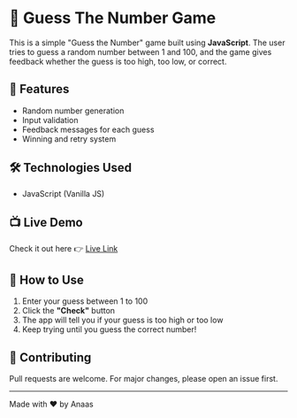 # 🎯 Guess The Number Game

This is a simple "Guess the Number" game built using **JavaScript**. The user tries to guess a random number between 1 and 100, and the game gives feedback whether the guess is too high, too low, or correct.

## 🚀 Features
- Random number generation
- Input validation
- Feedback messages for each guess
- Winning and retry system

## 🛠️ Technologies Used

- JavaScript (Vanilla JS)

## 📺 Live Demo
Check it out here 👉 [Live Link](https://anaas-dev.github.io/Guess-The-Number-Game-Using-JavaScript/)

## 📂 How to Use
1. Enter your guess between 1 to 100
2. Click the **"Check"** button
3. The app will tell you if your guess is too high or too low
4. Keep trying until you guess the correct number!


## 🤝 Contributing
Pull requests are welcome. For major changes, please open an issue first.

---

Made with ❤️ by Anaas
